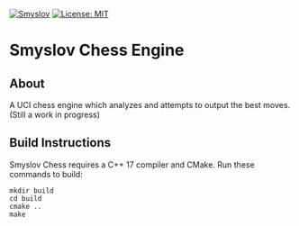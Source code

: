 [![Smyslov](https://github.com/saifs27/smyslov-chess/actions/workflows/smyslov.yml/badge.svg)](https://github.com/saifs27/smyslov-chess/actions/workflows/smyslov.yml)
[![License: MIT](https://img.shields.io/badge/License-MIT-yellow.svg)](https://opensource.org/licenses/MIT)



# Smyslov Chess Engine

## About
A UCI chess engine which analyzes and attempts to output the best moves. (Still a work in progress)

## Build Instructions

Smyslov Chess requires a C++ 17 compiler and CMake. Run these commands to build:

```
mkdir build
cd build
cmake ..
make
```